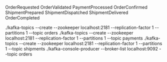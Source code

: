 OrderRequested
OrderValidated
PaymentProcessed
OrderConfirmed
ShipmentPrepared
ShipmentDispatched
ShipmentDelivered
OrderCompleted

./kafka-topics --create --zookeeper localhost:2181 --replication-factor 1 --partitions 1 --topic orders
./kafka-topics --create --zookeeper localhost:2181 --replication-factor 1 --partitions 1 --topic payments
./kafka-topics --create --zookeeper localhost:2181 --replication-factor 1 --partitions 1 --topic shipments
./kafka-console-producer --broker-list localhost:9092 --topic orders
